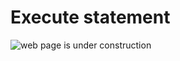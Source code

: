 # Execute statement

![web page is under construction](https://docimages.blob.core.chinacloudapi.cn/images/commingsoon20210514.jpg)

